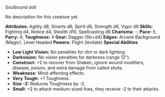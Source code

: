 Soulbound doll

No description for this creature yet.

**Attributes:** Agility d8, Smarts d6, Spirit d6, Strength d6, Vigor d6
**Skills:** Fighting d4, Notice d4, Stealth d10, Spellcasting d6
**Charisma:** -; **Pace:** 5; **Parry:** 4; **Toughness:** 4
**Gear:** Dagger (Str+d4)
**Edges:** Arcane Background (Magic), Level Headed
**Powers:** Flight (levitate)
**Special Abilities**
- **Low Light Vision:** No penalties for dim or dark lighting.
- **Darkvision:** No vision penalties for darkness (range 12").
- **Construct:** +2 to recover from Shaken, ignore wound modifiers,
disease, poison, and extra damage from called shots.
- **Weakness:** Mind-affecting effects.
- **Very Tough:** +1 Toughness.
- **Size -2:** Reduces Toughness by -2.
- **Small:** +2 to attack medium-sized foes, they receive -2 to their
attacks.

